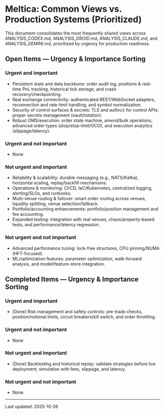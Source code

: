 # Meltica: Common Views vs. Production Systems (Prioritized)

This document consolidates the most frequently shared views across ANALYSIS_CODEX.md, ANALYSIS_DROID.md, ANALYSIS_CLAUDE.md, and ANALYSIS_GEMINI.md, prioritized by urgency for production readiness.

## Open Items — Urgency & Importance Sorting
### Urgent and important
- Persistent state and data backbone: order audit log, positions & real-time PnL tracking, historical tick storage, and crash recovery/checkpointing.
- Real exchange connectivity: authenticated REST/WebSocket adapters, reconnection and rate-limit handling, and symbol normalization.
- Security of control surfaces & secrets: TLS and authn/z for control APIs; proper secrets management (vault/rotation).
- Robust OMS/execution: order state machine, amend/bulk operations, advanced order types (stop/stop-limit/OCO), and execution analytics (slippage/latency).

### Urgent and not important
- None

### Not urgent and important
- Reliability & scalability: durable messaging (e.g., NATS/Kafka), horizontal scaling, replay/backfill mechanisms.
- Operations & monitoring: CI/CD, IaC/Kubernetes, centralized logging, alerting/SLOs, and runbooks.
- Multi-venue routing & failover: smart order routing across venues, liquidity splitting, venue selection/fallback.
- Portfolio/accounting enhancements: portfolio/position management and fee accounting.
- Expanded testing: integration with real venues, chaos/property-based tests, and performance/latency regression.

### Not urgent and not important
- Advanced performance tuning: lock-free structures, CPU pinning/NUMA (HFT-focused).
- ML/optimization features: parameter optimization, walk-forward analysis, and model/feature-store integration.

## Completed Items — Urgency & Importance Sorting
### Urgent and important
- [Done] Risk management and safety controls: pre-trade checks, position/notional limits, circuit breakers/kill switch, and order throttling.

### Urgent and not important
- None

### Not urgent and important
- [Done] Backtesting and historical replay: validate strategies before live deployment; simulation with fees, slippage, and latency.

### Not urgent and not important
- None

---

Last updated: 2025-10-26
